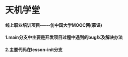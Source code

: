 # 天机学堂
#### 线上职业培训项目-----仿中国大学MOOC网(慕课)

#### 1.main分支中主要是开发项目过程中遇到的bug以及解决办法
#### 2.主要代码在lesson-init分支
